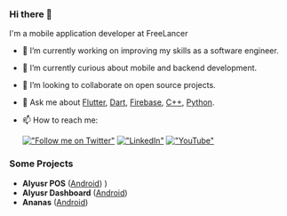 ### Hi there 👋

I'm a mobile application developer at FreeLancer

- 🔭 I’m currently working on improving my skills as a software engineer.
- 🌱 I’m currently curious about mobile and backend development.
- 👯 I’m looking to collaborate on open source projects.
- 💬 Ask me about [Flutter](https://flutter.dev), [Dart](https://dart.dev), [Firebase](https://firebase.google.com/), [C++](https://www.cplusplus.com/), [Python](https://www.python.org/).
- 📫 How to reach me:

	[!["Follow me on Twitter"](https://img.shields.io/twitter/follow/MontaserHa47064?label=Follow%20me)](https://twitter.com/@MontaserHa47064)
  [!["LinkedIn"](https://img.shields.io/badge/LinkedIn-blue?style=flat&logo=linkedin&labelColor=blue)](https://www.linkedin.com/in/montaser-hatem-93057017/)
  [!["YouTube"](https://img.shields.io/youtube/channel/UCmyZA8earNxoHfLt2txAJfA?label=montaserhatem2613&style=social)](https://youtube.com/montaserhatem2613)

  
### Some Projects
- **Alyusr POS** ([Android](https://play.google.com/store/apps/details?id=pos.alyusr.com.pos)) )
- **Alyusr Dashboard** ([Android](https://play.google.com/store/apps/details?id=pos.elyusr.manager))
- **Ananas** ([Android](https://www.youtube.com/watch?v=UgIum_tAvVg))

